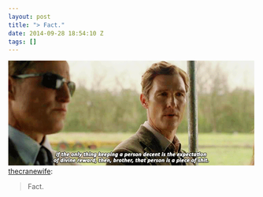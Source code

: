 ```yaml
---
layout: post
title: "> Fact."
date: 2014-09-28 18:54:10 Z
tags: []
---
```

![](/media/2014/09/98656161474.gif)
[thecranewife](http://thecranewife.tumblr.com/post/98651299265/fact):

> Fact.
